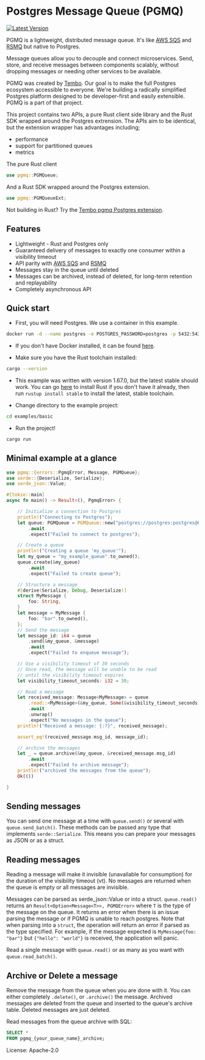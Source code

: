 # Postgres Message Queue (PGMQ)

[![Latest Version](https://img.shields.io/crates/v/pgmq.svg)](https://crates.io/crates/pgmq)

PGMQ is a lightweight, distributed message queue.
It's like [AWS SQS](https://aws.amazon.com/sqs/) and [RSMQ](https://github.com/smrchy/rsmq) but native to Postgres.

Message queues allow you to decouple and connect microservices.
Send, store, and receive messages between components scalably, without dropping messages or
needing other services to be available.

PGMQ was created by [Tembo](https://tembo.io/). Our goal is to make the full Postgres ecosystem accessible to everyone.
We're building a radically simplified Postgres platform designed to be developer-first and easily extensible.
PGMQ is a part of that project.

This project contains two APIs, a pure Rust client side library and the Rust SDK wrapped around the Postgres extrension. The APIs aim to be identical, but the extension wrapper has advantages including;
- performance
- support for partitioned queues
- metrics

The pure Rust client
```rust
use pgmq::PGMQueue;
```

And a Rust SDK wrapped around the Postgres extension.

```rust
use pgmq::PGMQueueExt;
```

Not building in Rust? Try the [Tembo pgmq Postgres extension](https://pgt.dev/extensions/pgmq).

## Features

- Lightweight - Rust and Postgres only
- Guaranteed delivery of messages to exactly one consumer within a visibility timeout
- API parity with [AWS SQS](https://aws.amazon.com/sqs/) and [RSMQ](https://github.com/smrchy/rsmq)
- Messages stay in the queue until deleted
- Messages can be archived, instead of deleted, for long-term retention and replayability
- Completely asynchronous API

## Quick start

- First, you will need Postgres. We use a container in this example.

```bash
docker run -d --name postgres -e POSTGRES_PASSWORD=postgres -p 5432:5432 postgres
```

- If you don't have Docker installed, it can be found [here](https://docs.docker.com/get-docker/).

- Make sure you have the Rust toolchain installed:

```bash
cargo --version
```

- This example was written with version 1.67.0, but the latest stable should work. You can go [here](https://www.rust-lang.org/tools/install) to install Rust if you don't have it already, then run `rustup install stable` to install the latest, stable toolchain.

- Change directory to the example project:
```bash
cd examples/basic
```

- Run the project!

```bash
cargo run
```

## Minimal example at a glance

```rust
use pgmq::{errors::PgmqError, Message, PGMQueue};
use serde::{Deserialize, Serialize};
use serde_json::Value;

#[tokio::main]
async fn main() -> Result<(), PgmqError> {

    // Initialize a connection to Postgres
    println!("Connecting to Postgres");
    let queue: PGMQueue = PGMQueue::new("postgres://postgres:postgres@0.0.0.0:5432".to_owned())
        .await
        .expect("Failed to connect to postgres");

    // Create a queue
    println!("Creating a queue 'my_queue'");
    let my_queue = "my_example_queue".to_owned();
    queue.create(&my_queue)
        .await
        .expect("Failed to create queue");

    // Structure a message
    #[derive(Serialize, Debug, Deserialize)]
    struct MyMessage {
        foo: String,
    }
    let message = MyMessage {
        foo: "bar".to_owned(),
    };
    // Send the message
    let message_id: i64 = queue
        .send(&my_queue, &message)
        .await
        .expect("Failed to enqueue message");

    // Use a visibility timeout of 30 seconds
    // Once read, the message will be unable to be read
    // until the visibility timeout expires
    let visibility_timeout_seconds: i32 = 30;

    // Read a message
    let received_message: Message<MyMessage> = queue
        .read::<MyMessage>(&my_queue, Some(&visibility_timeout_seconds))
        .await
        .unwrap()
        .expect("No messages in the queue");
    println!("Received a message: {:?}", received_message);

    assert_eq!(received_message.msg_id, message_id);

    // archive the messages
    let _ = queue.archive(&my_queue, &received_message.msg_id)
        .await
        .expect("Failed to archive message");
    println!("archived the messages from the queue");
    Ok(())

}
```

## Sending messages

You can send one message at a time with `queue.send()` or several with `queue.send_batch()`.
These methods can be passed any type that implements `serde::Serialize`. This means you can prepare your messages as JSON or as a struct.

## Reading messages

Reading a message will make it invisible (unavailable for consumption) for the duration of the visibility timeout (vt).
No messages are returned when the queue is empty or all messages are invisible.

Messages can be parsed as serde_json::Value or into a struct. `queue.read()` returns an `Result<Option<Message<T>>, PGMQError>`
where `T` is the type of the message on the queue. It returns an error when there is an issue parsing the message or if PGMQ is unable to reach postgres.
Note that when parsing into a `struct`, the operation will return an error if
parsed as the type specified. For example, if the message expected is
`MyMessage{foo: "bar"}` but `{"hello": "world"}` is received, the application will panic.

Read a single message with `queue.read()` or as many as you want with `queue.read_batch()`.

## Archive or Delete a message

Remove the message from the queue when you are done with it. You can either completely `.delete()`, or `.archive()` the message. Archived messages are deleted from the queue and inserted to the queue's archive table. Deleted messages are just deleted.

Read messages from the queue archive with SQL:

```sql
SELECT *
FROM pgmq_{your_queue_name}_archive;
```


License: Apache-2.0
